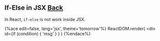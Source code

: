## If-Else in JSX [Back](./../react.md)

In React, `if-else` is not work inside JSX.

{%ace edit=false, lang='jsx', theme='tomorrow'%}
ReactDOM.render(
    <div id={if (condition) { 'msg' } }
)
{%endace%}